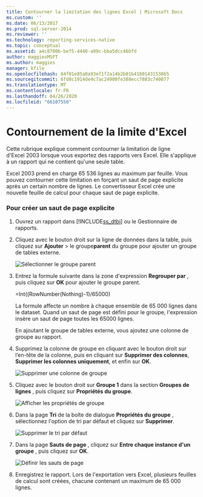 ```yaml
---
title: Contourner la limitation des lignes Excel | Microsoft Docs
ms.custom: ''
ms.date: 06/13/2017
ms.prod: sql-server-2014
ms.reviewer: ''
ms.technology: reporting-services-native
ms.topic: conceptual
ms.assetid: a4c8700b-bef5-4440-a99c-bba5dcc46bfd
author: maggiesMSFT
ms.author: maggies
manager: kfile
ms.openlocfilehash: 84f01e85a0a93ef1f2a14b2b01b4180143153865
ms.sourcegitcommit: 6fd8c1914de4c7ac24900fe388ecc7883c740077
ms.translationtype: MT
ms.contentlocale: fr-FR
ms.lasthandoff: 04/26/2020
ms.locfileid: "66107550"
---
```

# <a name="work-around-the-excel-row-limitation"></a>Contournement de la limite d'Excel
  Cette rubrique explique comment contourner la limitation de ligne d'Excel 2003 lorsque vous exportez des rapports vers Excel. Elle s'applique à un rapport qui ne contient qu'une seule table.  
  
 Excel 2003 prend en charge 65 536 lignes au maximum par feuille. Vous pouvez contourner cette limitation en forçant un saut de page explicite après un certain nombre de lignes. Le convertisseur Excel crée une nouvelle feuille de calcul pour chaque saut de page explicite.  
  
### <a name="to-create-an-explicit-page-break"></a>Pour créer un saut de page explicite  
  
1.  Ouvrez un rapport dans [!INCLUDE[ss_dtbi](../../includes/ss-dtbi-md.md)] ou le Gestionnaire de rapports.  
  
2.  Cliquez avec le bouton droit sur la ligne de données dans la table, puis cliquez sur **Ajouter** > le groupe**parent** du groupe pour ajouter un groupe de tables externe.  
  
     ![Sélectionner le groupe parent](../media/datarow-selectparentgroup.png "Sélectionner le groupe parent")  
  
3.  Entrez la formule suivante dans la zone d'expression **Regrouper par** , puis cliquez sur **OK** pour ajouter le groupe parent.  
  
     =Int((RowNumber(Nothing)-1)/65000)  
  
     La formule affecte un nombre à chaque ensemble de 65 000 lignes dans le dataset. Quand un saut de page est défini pour le groupe, l'expression insère un saut de page toutes les 65000 lignes.  
  
     En ajoutant le groupe de tables externe, vous ajoutez une colonne de groupe au rapport.  
  
4.  Supprimez la colonne de groupe en cliquant avec le bouton droit sur l’en-tête de la colonne, puis en cliquant sur **Supprimer des colonnes**, **Supprimer les colonnes uniquement**, et enfin sur **OK**.  
  
     ![Supprimer une colonne de groupe](../media/groupcolumn-delete-updated.png "Supprimer une colonne de groupe")  
  
5.  Cliquez avec le bouton droit sur **Groupe 1** dans la section **Groupes de lignes** , puis cliquez sur **Propriétés du groupe**.  
  
     ![Afficher les propriétés de groupe](../media/groupproperties-updated.png "Afficher les propriétés de groupe")  
  
6.  Dans la page **Tri** de la boîte de dialogue **Propriétés du groupe** , sélectionnez l'option de tri par défaut et cliquez sur **Supprimer**.  
  
     ![Supprimer le tri par défaut](../media/groupproperties-sorting-updated.png "Supprimer le tri par défaut")  
  
7.  Dans la page **Sauts de page** , cliquez sur **Entre chaque instance d'un groupe** , puis cliquez sur **OK**.  
  
     ![Définir les sauts de page](../media/groupproperties-pagebreaks-updated.png "Définir les sauts de page")  
  
8.  Enregistrez le rapport. Lors de l'exportation vers Excel, plusieurs feuilles de calcul sont créées, chacune contenant un maximum de 65 000 lignes.  
  
  
